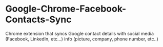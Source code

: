 # Google-Chrome-Facebook-Contacts-Sync

Chrome extension that syncs Google contact details with social media (Facebook, LinkedIn, etc...) info (picture, company, phone number, etc..) 